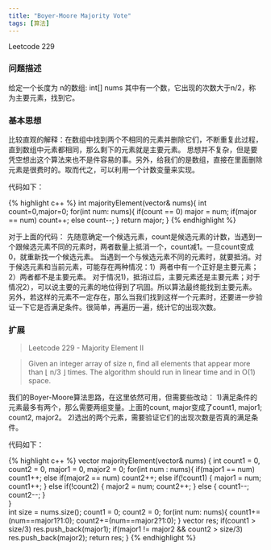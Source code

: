 ```yaml
---
title: "Boyer-Moore Majority Vote"
tags: [算法]
---
```


Leetcode 229

### 问题描述

给定一个长度为 n的数组:
int[] nums
其中有一个数，它出现的次数大于n/2，称为主要元素，找到它。

### 基本思想

比较直观的解释：在数组中找到两个不相同的元素并删除它们，不断重复此过程，直到数组中元素都相同，那么剩下的元素就是主要元素。
思想并不复杂，但是要凭空想出这个算法来也不是件容易的事。另外，给我们的是数组，直接在里面删除元素是很费时的。取而代之，可以利用一个计数变量来实现。

代码如下：

{% highlight c++ %}
int majorityElement(vector<int>& nums){
 	int count=0,major=0;
	for(int num: nums){
		if(count == 0) major = num;
		if(major == num) count++;
		else count--;
	}
	return major;
}
{% endhighlight %}

对于上面的代码：
先随意确定一个候选元素，count是候选元素的计数，当遇到一个跟候选元素不同的元素时，两者数量上抵消一个，count减1。一旦count变成0，就重新找一个候选元素。
当遇到一个与候选元素不同的元素时，就要抵消。对于候选元素和当前元素，可能存在两种情况：1）两者中有一个正好是主要元素；2）两者都不是主要元素。
对于情况1)，抵消过后，主要元素还是主要元素；对于情况2），可以说主要的元素的地位得到了巩固。所以算法最终能找到主要元素。
另外，若这样的元素不一定存在，那么当我们找到这样一个元素时，还要进一步验证一下它是否满足条件。很简单，再遍历一遍，统计它的出现次数。

### 扩展



> Leetcode 229 - Majority Element II  

> Given an integer array of size n, find all elements that appear more than ⌊ n/3 ⌋ times. The algorithm should run in linear time and in O(1) space.

我们的Boyer-Moore算法思路，在这里依然可用，但需要些改动：
1)满足条件的元素最多有两个，那么需要两组变量。上面的count, major变成了count1, major1; count2, major2。
2)选出的两个元素，需要验证它们的出现次数是否真的满足条件。

代码如下：

{% highlight c++ %}
vector<int> majorityElement(vector<int>& nums) {
	int count1 = 0, count2 = 0, major1 = 0, major2 = 0;
	for(int num : nums){
		if(major1 == num) count1++;
		else if(major2 == num) count2++;
		else if(!count1) {
			major1 = num;
			count1++;
		}
		else if(!count2) {
			major2 = num;
			count2++;
		}
		else {
			count1--;
			count2--;
		}	
	}    
	int size = nums.size();
	count1 = 0;
	count2 = 0;
	for(int num: nums){
		count1+=(num==major1?1:0);
		count2+=(num==major2?1:0);
	}
	vector<int> res;
	if(count1 > size/3) res.push_back(major1);
	if(major1 != major2 && count2 > size/3) res.push_back(major2);
	return res;
}
{% endhighlight %}